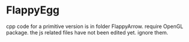 # FlappyEgg
cpp code for a primitive version is in folder FlappyArrow.
require OpenGL package.
the js related files have not been edited yet. ignore them.
